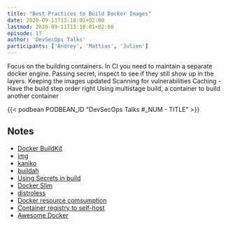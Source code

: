```yaml
---
title: "Best Practices to Build Docker Images"
date: 2020-09-11T13:18:01+02:00
lastmod: 2020-09-11T13:18:01+02:00
episode: 17
author: 'DevSecOps Talks'
participants: ['Andrey', 'Mattias', 'Julien']
---
```


Focus on the building containers.
In CI you need to maintain a separate docker engine. 
Passing secret, inspect to see if they still show up in the layers.
Keeping the images updated
Scanning for vulnerabilities
Caching - Have the build step order right
Using multistage build, a container to build another container


<!--more-->

<!-- Player -->

{{< podbean PODBEAN_ID "DevSecOps Talks #_NUM - TITLE" >}}

## Notes

- [Docker BuildKit](https://github.com/moby/buildkit/blob/master/frontend/dockerfile/docs/experimental.md)
- [img](https://github.com/genuinetools/img)
- [kaniko](https://github.com/GoogleContainerTools/kaniko)
- [buildah](https://github.com/containers/buildah)
- [Using Secrets in build](https://docs.docker.com/develop/develop-images/build_enhancements/#new-docker-build-secret-information)
- [Docker Slim](https://github.com/docker-slim/docker-slim)
- [distroless](https://github.com/GoogleContainerTools/distroless)
- [Docker resource comsumption](https://www.docker.com/pricing/resource-consumption-updates)
- [Container registry to self-host](https://github.com/docker/distribution)
- [Awesome Docker](https://awesome-docker.netlify.app/)
